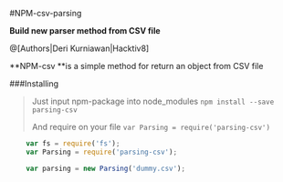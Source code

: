 #NPM-csv-parsing

**Build new parser method from CSV file**

@[Authors|Deri Kurniawan|Hacktiv8]

**NPM-csv **is a simple method for return an object from CSV file

###Installing

> Just input npm-package into node_modules `npm install --save parsing-csv`
>
> And require on your file `var Parsing = require('parsing-csv')`

``` javascript
	var fs = require('fs');
	var Parsing = require('parsing-csv');

	var parsing = new Parsing('dummy.csv');
```
